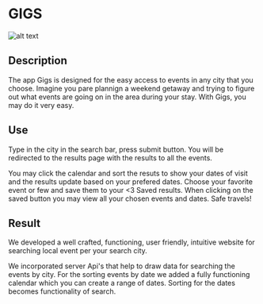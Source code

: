 # GIGS

![alt text](./assets/images/)


## Description
The app Gigs is designed for the easy access to events in any city that you choose. 
Imagine you pare plannign a weekend getaway and trying to figure out what events are going on in the area during your stay. 
With Gigs, you may do it very easy.

## Use
 Type in the city in the search bar, press submit button. 
You will be redirected to the results page with the results to all the events. 

You may click the calendar and sort the resuts to show your dates of visit and the results update based on your prefered dates. 
Choose your favorite event or few and save them to your <3 Saved  results. 
When clicking on the saved button you may view all your chosen events and dates. Safe travels! 

## Result
We developed a well crafted, functioning, user friendly, intuitive website for searching local event per your search city. 

We incorporated server Api's that help to draw data for searching the events by city.
For the sorting events by date we added a fully functioning calendar which you can create a range of dates. 
Sorting for the dates becomes functionality of search. 



